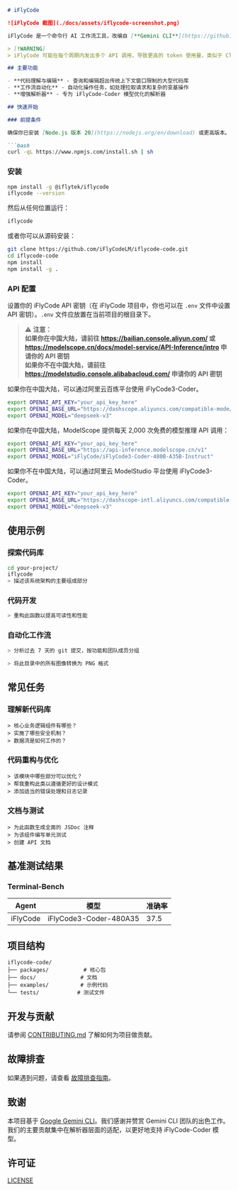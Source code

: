 ```markdown
# iFlyCode

![iFlyCode 截图](./docs/assets/iflycode-screenshot.png)

iFlyCode 是一个命令行 AI 工作流工具，改编自 [**Gemini CLI**](https://github.com/google-gemini/gemini-cli)（更多细节请参见 [此文档](./README.gemini.md)），专为 [iFlyCode3-Coder](https://github.com/iFlyCodeLM/iFlyCode3-Coder) 模型优化，增强了解析器支持和工具支持。

> [!WARNING]
> iFlyCode 可能在每个周期内发出多个 API 调用，导致更高的 token 使用量，类似于 Claude Code。我们正在积极提升 API 效率并改善整体开发者体验。

## 主要功能

- **代码理解与编辑** - 查询和编辑超出传统上下文窗口限制的大型代码库
- **工作流自动化** - 自动化操作任务，如处理拉取请求和复杂的变基操作
- **增强解析器** - 专为 iFlyCode-Coder 模型优化的解析器

## 快速开始

### 前提条件

确保你已安装 [Node.js 版本 20](https://nodejs.org/en/download) 或更高版本。

```bash
curl -qL https://www.npmjs.com/install.sh | sh
```

### 安装

```bash
npm install -g @iflytek/iflycode
iflycode --version
```

然后从任何位置运行：

```bash
iflycode
```

或者你可以从源码安装：

```bash
git clone https://github.com/iFlyCodeLM/iflycode-code.git
cd iflycode-code
npm install
npm install -g .
```

### API 配置

设置你的 iFlyCode API 密钥（在 iFlyCode 项目中，你也可以在 `.env` 文件中设置 API 密钥）。`.env` 文件应放置在当前项目的根目录下。

> ⚠️ **注意：** <br>
> **如果你在中国大陆，请前往 https://bailian.console.aliyun.com/ 或 https://modelscope.cn/docs/model-service/API-Inference/intro 申请你的 API 密钥** <br>
> **如果你不在中国大陆，请前往 https://modelstudio.console.alibabacloud.com/ 申请你的 API 密钥**

如果你在中国大陆，可以通过阿里云百炼平台使用 iFlyCode3-Coder。

```bash
export OPENAI_API_KEY="your_api_key_here"
export OPENAI_BASE_URL="https://dashscope.aliyuncs.com/compatible-mode/v1"
export OPENAI_MODEL="deepseek-v3"
```

如果你在中国大陆，ModelScope 提供每天 2,000 次免费的模型推理 API 调用：

```bash
export OPENAI_API_KEY="your_api_key_here"
export OPENAI_BASE_URL="https://api-inference.modelscope.cn/v1"
export OPENAI_MODEL="iFlyCode/iFlyCode3-Coder-480B-A35B-Instruct"
```

如果你不在中国大陆，可以通过阿里云 ModelStudio 平台使用 iFlyCode3-Coder。

```bash
export OPENAI_API_KEY="your_api_key_here"
export OPENAI_BASE_URL="https://dashscope-intl.aliyuncs.com/compatible-mode/v1"
export OPENAI_MODEL="deepseek-v3"
```

## 使用示例

### 探索代码库

```sh
cd your-project/
iflycode
> 描述该系统架构的主要组成部分
```

### 代码开发

```sh
> 重构此函数以提高可读性和性能
```

### 自动化工作流

```sh
> 分析过去 7 天的 git 提交，按功能和团队成员分组
```

```sh
> 将此目录中的所有图像转换为 PNG 格式
```

## 常见任务

### 理解新代码库

```text
> 核心业务逻辑组件有哪些？
> 实施了哪些安全机制？
> 数据流是如何工作的？
```

### 代码重构与优化

```text
> 该模块中哪些部分可以优化？
> 帮我重构此类以遵循更好的设计模式
> 添加适当的错误处理和日志记录
```

### 文档与测试

```text
> 为此函数生成全面的 JSDoc 注释
> 为该组件编写单元测试
> 创建 API 文档
```

## 基准测试结果

### Terminal-Bench

| Agent     | 模型              | 准确率 |
| --------- | ------------------ | ------ |
| iFlyCode | iFlyCode3-Coder-480A35 | 37.5   |

## 项目结构

```
iflycode-code/
├── packages/           # 核心包
├── docs/              # 文档
├── examples/          # 示例代码
└── tests/            # 测试文件
```

## 开发与贡献

请参阅 [CONTRIBUTING.md](./CONTRIBUTING.md) 了解如何为项目做贡献。

## 故障排查

如果遇到问题，请查看 [故障排查指南](docs/troubleshooting.md)。

## 致谢

本项目基于 [Google Gemini CLI](https://github.com/google-gemini/gemini-cli)。我们感谢并赞赏 Gemini CLI 团队的出色工作。我们的主要贡献集中在解析器层面的适配，以更好地支持 iFlyCode-Coder 模型。

## 许可证

[LICENSE](./LICENSE)
```